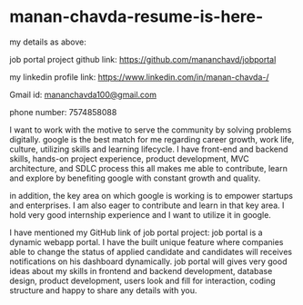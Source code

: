 # manan-chavda-resume-is-here-

my details as above:

job portal project github link:
https://github.com/mananchavd/jobportal

my linkedin profile link:
https://www.linkedin.com/in/manan-chavda-/

Gmail id: mananchavda100@gmail.com

phone number: 7574858088


I want to work with the motive to serve the community by solving problems digitally. google is the best match for me regarding career growth, work life, culture, utilizing skills and learning lifecycle. I have front-end and backend skills, hands-on project experience, product development, MVC architecture, and SDLC  process this all makes me able to contribute, learn and explore by benefiting google with constant growth and quality.

in addition, the key area on which google is working is to empower startups and enterprises. I am also eager to contribute and learn in that key area. I hold very good internship experience and I want to utilize it in google.

I have mentioned my GitHub link of job portal project: job portal is a dynamic webapp portal. I have the built unique feature where companies able to change the status of applied candidate and candidates will receives notifications on his dashboard dynamically. job portal will gives very good ideas about my skills in frontend and backend development, database design, product development, users look and fill for interaction, coding structure and happy to share any details with you.
